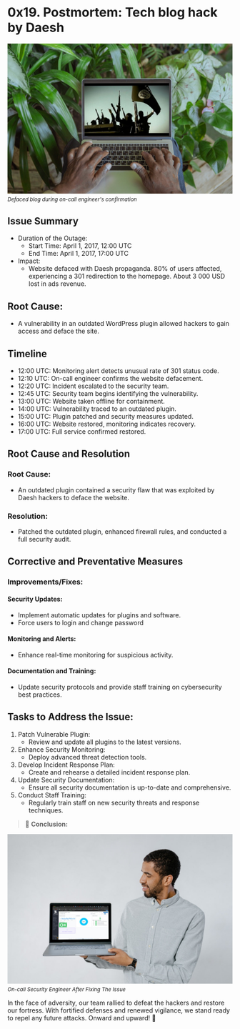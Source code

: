 # 0x19. Postmortem: Tech blog hack by Daesh

![Defaced Blog](smartmockups_lx8429fj.jpg)
<small>_Defaced blog during on-call engineer's confirmation_</small>


## Issue Summary

- Duration of the Outage:
	- Start Time: April 1, 2017, 12:00 UTC
	- End Time: April 1, 2017, 17:00 UTC
- Impact:
	- Website defaced with Daesh propaganda. 80% of users affected, experiencing a 301 redirection to the homepage. About 3 000 USD lost in ads revenue.

## Root Cause:

- A vulnerability in an outdated WordPress plugin allowed hackers to gain access and deface the site.

## Timeline

- 12:00 UTC: Monitoring alert detects unusual rate of 301 status code.
- 12:10 UTC: On-call engineer confirms the website defacement.
- 12:20 UTC: Incident escalated to the security team.
- 12:45 UTC: Security team begins identifying the vulnerability.
- 13:00 UTC: Website taken offline for containment.
- 14:00 UTC: Vulnerability traced to an outdated plugin.
- 15:00 UTC: Plugin patched and security measures updated.
- 16:00 UTC: Website restored, monitoring indicates recovery.
- 17:00 UTC: Full service confirmed restored.

## Root Cause and Resolution

### Root Cause:

- An outdated plugin contained a security flaw that was exploited by Daesh hackers to deface the website.

### Resolution:

- Patched the outdated plugin, enhanced firewall rules, and conducted a full security audit.

## Corrective and Preventative Measures

### Improvements/Fixes:

#### Security Updates:

- Implement automatic updates for plugins and software.
- Force users to login and change password

#### Monitoring and Alerts:

- Enhance real-time monitoring for suspicious activity.

#### Documentation and Training:

- Update security protocols and provide staff training on cybersecurity best practices.

## Tasks to Address the Issue:

1. Patch Vulnerable Plugin:
	- Review and update all plugins to the latest versions.
1. Enhance Security Monitoring:
	- Deploy advanced threat detection tools.
1. Develop Incident Response Plan:
	- Create and rehearse a detailed incident response plan.
1. Update Security Documentation:
	- Ensure all security documentation is up-to-date and comprehensive.
1. Conduct Staff Training:
	- Regularly train staff on new security threats and response techniques.

> :memo: **Conclusion:**

![Security Engineer After fixing the issue](smartmockups_lx84b4vq.jpg)
<small>_On-call Security Engineer After Fixing The Issue_</small>

In the face of adversity, our team rallied to defeat the hackers and restore our fortress. With fortified defenses and renewed vigilance, we stand ready to repel any future attacks. Onward and upward! 🚀
